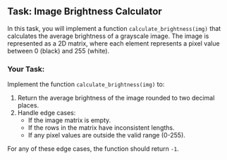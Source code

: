 
## Task: Image Brightness Calculator

In this task, you will implement a function `calculate_brightness(img)` that calculates the average brightness of a grayscale image. The image is represented as a 2D matrix, where each element represents a pixel value between 0 (black) and 255 (white).

### **Your Task**:
Implement the function `calculate_brightness(img)` to:
1. Return the average brightness of the image rounded to two decimal places.
2. Handle edge cases:
   - If the image matrix is empty.
   - If the rows in the matrix have inconsistent lengths.
   - If any pixel values are outside the valid range (0-255).

For any of these edge cases, the function should return `-1`.
